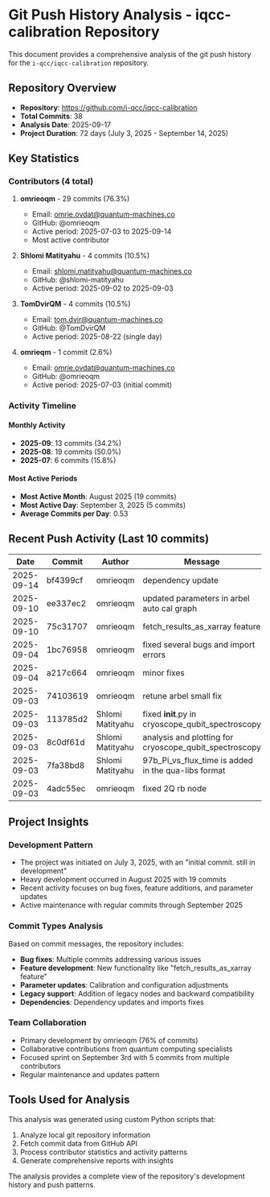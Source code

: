 # Git Push History Analysis - iqcc-calibration Repository

This document provides a comprehensive analysis of the git push history for the `i-qcc/iqcc-calibration` repository.

## Repository Overview

- **Repository**: https://github.com/i-qcc/iqcc-calibration
- **Total Commits**: 38
- **Analysis Date**: 2025-09-17
- **Project Duration**: 72 days (July 3, 2025 - September 14, 2025)

## Key Statistics

### Contributors (4 total)

1. **omrieoqm** - 29 commits (76.3%)
   - Email: omrie.ovdat@quantum-machines.co
   - GitHub: @omrieoqm
   - Active period: 2025-07-03 to 2025-09-14
   - Most active contributor

2. **Shlomi Matityahu** - 4 commits (10.5%)
   - Email: shlomi.matityahu@quantum-machines.co
   - GitHub: @shlomi-matityahu
   - Active period: 2025-09-02 to 2025-09-03

3. **TomDvirQM** - 4 commits (10.5%)
   - Email: tom.dvir@quantum-machines.co
   - GitHub: @TomDvirQM
   - Active period: 2025-08-22 (single day)

4. **omrieqm** - 1 commit (2.6%)
   - Email: omrie.ovdat@quantum-machines.co
   - GitHub: @omrieoqm
   - Active period: 2025-07-03 (initial commit)

### Activity Timeline

#### Monthly Activity
- **2025-09**: 13 commits (34.2%)
- **2025-08**: 19 commits (50.0%)
- **2025-07**: 6 commits (15.8%)

#### Most Active Periods
- **Most Active Month**: August 2025 (19 commits)
- **Most Active Day**: September 3, 2025 (5 commits)
- **Average Commits per Day**: 0.53

## Recent Push Activity (Last 10 commits)

| Date | Commit | Author | Message |
|------|--------|--------|---------|
| 2025-09-14 | bf4399cf | omrieoqm | dependency update |
| 2025-09-10 | ee337ec2 | omrieoqm | updated parameters in arbel auto cal graph |
| 2025-09-10 | 75c31707 | omrieoqm | fetch_results_as_xarray feature |
| 2025-09-04 | 1bc76958 | omrieoqm | fixed several bugs and import errors |
| 2025-09-04 | a217c664 | omrieoqm | minor fixes |
| 2025-09-03 | 74103619 | omrieoqm | retune arbel small fix |
| 2025-09-03 | 113785d2 | Shlomi Matityahu | fixed __init__.py in cryoscope_qubit_spectroscopy |
| 2025-09-03 | 8c0df61d | Shlomi Matityahu | analysis and plotting for cryoscope_qubit_spectroscopy |
| 2025-09-03 | 7fa38bd8 | Shlomi Matityahu | 97b_Pi_vs_flux_time is added in the qua-libs format |
| 2025-09-03 | 4adc55ec | omrieoqm | fixed 2Q rb node |

## Project Insights

### Development Pattern
- The project was initiated on July 3, 2025, with an "initial commit. still in development"
- Heavy development occurred in August 2025 with 19 commits
- Recent activity focuses on bug fixes, feature additions, and parameter updates
- Active maintenance with regular commits through September 2025

### Commit Types Analysis
Based on commit messages, the repository includes:
- **Bug fixes**: Multiple commits addressing various issues
- **Feature development**: New functionality like "fetch_results_as_xarray feature"
- **Parameter updates**: Calibration and configuration adjustments
- **Legacy support**: Addition of legacy nodes and backward compatibility
- **Dependencies**: Dependency updates and imports fixes

### Team Collaboration
- Primary development by omrieoqm (76% of commits)
- Collaborative contributions from quantum computing specialists
- Focused sprint on September 3rd with 5 commits from multiple contributors
- Regular maintenance and updates pattern

## Tools Used for Analysis

This analysis was generated using custom Python scripts that:
1. Analyze local git repository information
2. Fetch commit data from GitHub API
3. Process contributor statistics and activity patterns
4. Generate comprehensive reports with insights

The analysis provides a complete view of the repository's development history and push patterns.